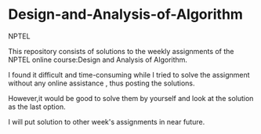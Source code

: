 # Design-and-Analysis-of-Algorithm
NPTEL

This repository consists of solutions to the weekly assignments of the NPTEL online course:Design and Analysis of Algorithm.

I found it difficult and time-consuming while I tried to solve the assignment without any online assistance , thus posting the solutions.

However,it would be good to solve them by yourself and look at the solution as the last option.

I will put solution to other week's assignments in near future.
